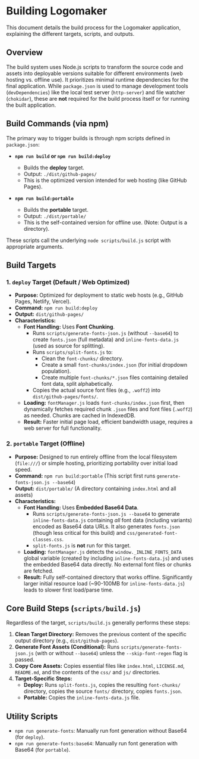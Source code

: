 # Building Logomaker

This document details the build process for the Logomaker application, explaining the different targets, scripts, and outputs.

## Overview

The build system uses Node.js scripts to transform the source code and assets into deployable versions suitable for different environments (web hosting vs. offline use). It prioritizes minimal runtime dependencies for the final application. While `package.json` is used to manage development tools (`devDependencies`) like the local test server (`http-server`) and file watcher (`chokidar`), these are **not** required for the build process itself or for running the built application.

## Build Commands (via npm)

The primary way to trigger builds is through npm scripts defined in `package.json`:

* **`npm run build` or `npm run build:deploy`**
    * Builds the **deploy** target.
    * Output: `./dist/github-pages/`
    * This is the optimized version intended for web hosting (like GitHub Pages).

* **`npm run build:portable`**
    * Builds the **portable** target.
    * Output: `./dist/portable/`
    * This is the self-contained version for offline use. (Note: Output is a directory).

These scripts call the underlying `node scripts/build.js` script with appropriate arguments.

## Build Targets

### 1. `deploy` Target (Default / Web Optimized)

* **Purpose:** Optimized for deployment to static web hosts (e.g., GitHub Pages, Netlify, Vercel).
* **Command:** `npm run build:deploy`
* **Output:** `dist/github-pages/`
* **Characteristics:**
    * **Font Handling:** Uses **Font Chunking**.
        * Runs `scripts/generate-fonts-json.js` (without `--base64`) to create `fonts.json` (full metadata) and `inline-fonts-data.js` (used as source for splitting).
        * Runs `scripts/split-fonts.js` to:
            * Clean the `font-chunks/` directory.
            * Create a small `font-chunks/index.json` (for initial dropdown population).
            * Create multiple `font-chunks/*.json` files containing detailed font data, split alphabetically.
        * Copies the actual source font files (e.g., `.woff2`) into `dist/github-pages/fonts/`.
    * **Loading:** `fontManager.js` loads `font-chunks/index.json` first, then dynamically fetches required chunk `.json` files and font files (`.woff2`) as needed. Chunks are cached in IndexedDB.
    * **Result:** Faster initial page load, efficient bandwidth usage, requires a web server for full functionality.

### 2. `portable` Target (Offline)

* **Purpose:** Designed to run entirely offline from the local filesystem (`file:///`) or simple hosting, prioritizing portability over initial load speed.
* **Command:** `npm run build:portable` (This script first runs `generate-fonts-json.js --base64`)
* **Output:** `dist/portable/` (A directory containing `index.html` and all assets)
* **Characteristics:**
    * **Font Handling:** Uses **Embedded Base64 Data**.
        * Runs `scripts/generate-fonts-json.js --base64` to generate `inline-fonts-data.js` containing *all* font data (including variants) encoded as Base64 data URLs. It also generates `fonts.json` (though less critical for this build) and `css/generated-font-classes.css`.
        * `split-fonts.js` is **not** run for this target.
    * **Loading:** `fontManager.js` detects the `window._INLINE_FONTS_DATA` global variable (created by including `inline-fonts-data.js`) and uses the embedded Base64 data directly. No external font files or chunks are fetched.
    * **Result:** Fully self-contained directory that works offline. Significantly larger initial resource load (~90-100MB for `inline-fonts-data.js`) leads to slower first load/parse time.

## Core Build Steps (`scripts/build.js`)

Regardless of the target, `scripts/build.js` generally performs these steps:

1.  **Clean Target Directory:** Removes the previous content of the specific output directory (e.g., `dist/github-pages`).
2.  **Generate Font Assets (Conditional):** Runs `scripts/generate-fonts-json.js` (with or without `--base64`) unless the `--skip-font-regen` flag is passed.
3.  **Copy Core Assets:** Copies essential files like `index.html`, `LICENSE.md`, `README.md`, and the contents of the `css/` and `js/` directories.
4.  **Target-Specific Steps:**
    * **Deploy:** Runs `split-fonts.js`, copies the resulting `font-chunks/` directory, copies the source `fonts/` directory, copies `fonts.json`.
    * **Portable:** Copies the `inline-fonts-data.js` file.

## Utility Scripts

* `npm run generate-fonts`: Manually run font generation without Base64 (for `deploy`).
* `npm run generate-fonts:base64`: Manually run font generation with Base64 (for `portable`).